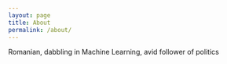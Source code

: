```yaml
---
layout: page
title: About
permalink: /about/
---
```


Romanian, dabbling in Machine Learning, avid follower of politics

